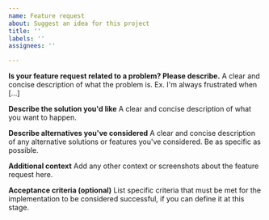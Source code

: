 ```yaml
---
name: Feature request
about: Suggest an idea for this project
title: ''
labels: ''
assignees: ''

---
```


**Is your feature request related to a problem? Please describe.**
A clear and concise description of what the problem is. Ex. I'm always frustrated when [...]

**Describe the solution you'd like**
A clear and concise description of what you want to happen.

**Describe alternatives you've considered**
A clear and concise description of any alternative solutions or features you've considered. Be as specific as possible.

**Additional context**
Add any other context or screenshots about the feature request here.

**Acceptance criteria (optional)**
List specific criteria that must be met for the implementation to be considered successful, if you can define it at this stage.

